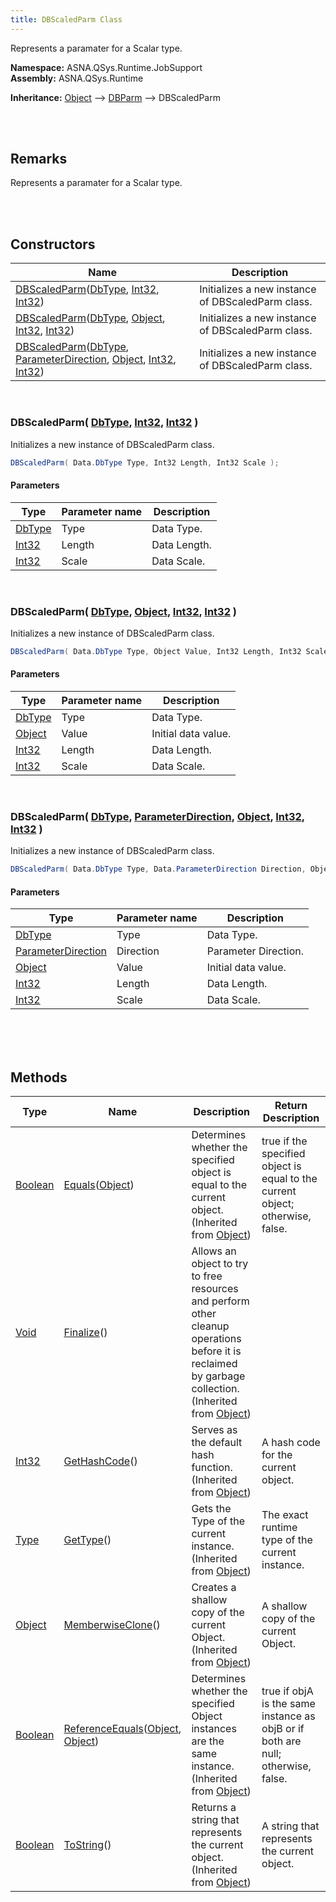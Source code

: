 ```yaml
---
title: DBScaledParm Class
---
```


Represents a paramater for a Scalar type.

**Namespace:** ASNA.QSys.Runtime.JobSupport <br/>
**Assembly:** ASNA.QSys.Runtime

**Inheritance:** [Object](https://docs.microsoft.com/en-us/dotnet/api/system.object) --> [DBParm](/reference/asna-qsys-runtime/asnaq-sys-runtime-job-support/classes/db-parm.html) --> DBScaledParm

<br>
<br>

## Remarks

Represents a paramater for a Scalar type.

[//]: # ($$TODO: Complete the Remarks section.)

<br>
<br>

## Constructors

| Name |  Description 
| --- | --- 
| [DBScaledParm](#dbscaledparmdbtype-int32-int32)([DbType](https://docs.microsoft.com/en-us/dotnet/api/system.data.dbtype), [Int32](https://docs.microsoft.com/en-us/dotnet/api/system.int32), [Int32](https://docs.microsoft.com/en-us/dotnet/api/system.int32)) | Initializes a new instance of DBScaledParm class. 
| [DBScaledParm](#dbscaledparmdbtype-object-int32-int32)([DbType](https://docs.microsoft.com/en-us/dotnet/api/system.data.dbtype), [Object](https://docs.microsoft.com/en-us/dotnet/api/system.object), [Int32](https://docs.microsoft.com/en-us/dotnet/api/system.int32), [Int32](https://docs.microsoft.com/en-us/dotnet/api/system.int32)) | Initializes a new instance of DBScaledParm class. 
| [DBScaledParm](#dbscaledparmdbtype-parameterdirection-object-int32-int32)([DbType](https://docs.microsoft.com/en-us/dotnet/api/system.data.dbtype), [ParameterDirection](https://docs.microsoft.com/en-us/dotnet/api/system.data.parameterdirection), [Object](https://docs.microsoft.com/en-us/dotnet/api/system.object), [Int32](https://docs.microsoft.com/en-us/dotnet/api/system.int32), [Int32](https://docs.microsoft.com/en-us/dotnet/api/system.int32)) | Initializes a new instance of DBScaledParm class. 

<br>

### DBScaledParm( [DbType](https://docs.microsoft.com/en-us/dotnet/api/system.data.dbtype), [Int32](https://docs.microsoft.com/en-us/dotnet/api/system.int32), [Int32](https://docs.microsoft.com/en-us/dotnet/api/system.int32) )

Initializes a new instance of DBScaledParm class.

```cs
DBScaledParm( Data.DbType Type, Int32 Length, Int32 Scale );
```

#### Parameters

| Type | Parameter name | Description
| --- | --- | ---
| [DbType](https://docs.microsoft.com/en-us/dotnet/api/system.data.dbtype) | Type | Data Type. 
| [Int32](https://docs.microsoft.com/en-us/dotnet/api/system.int32) | Length | Data Length. 
| [Int32](https://docs.microsoft.com/en-us/dotnet/api/system.int32) | Scale | Data Scale. 

<br>

### DBScaledParm( [DbType](https://docs.microsoft.com/en-us/dotnet/api/system.data.dbtype), [Object](https://docs.microsoft.com/en-us/dotnet/api/system.object), [Int32](https://docs.microsoft.com/en-us/dotnet/api/system.int32), [Int32](https://docs.microsoft.com/en-us/dotnet/api/system.int32) )

Initializes a new instance of DBScaledParm class.

```cs
DBScaledParm( Data.DbType Type, Object Value, Int32 Length, Int32 Scale );
```

#### Parameters

| Type | Parameter name | Description
| --- | --- | ---
| [DbType](https://docs.microsoft.com/en-us/dotnet/api/system.data.dbtype) | Type | Data Type. 
| [Object](https://docs.microsoft.com/en-us/dotnet/api/system.object) | Value | Initial data value. 
| [Int32](https://docs.microsoft.com/en-us/dotnet/api/system.int32) | Length | Data Length. 
| [Int32](https://docs.microsoft.com/en-us/dotnet/api/system.int32) | Scale | Data Scale. 

<br>

### DBScaledParm( [DbType](https://docs.microsoft.com/en-us/dotnet/api/system.data.dbtype), [ParameterDirection](https://docs.microsoft.com/en-us/dotnet/api/system.data.parameterdirection), [Object](https://docs.microsoft.com/en-us/dotnet/api/system.object), [Int32](https://docs.microsoft.com/en-us/dotnet/api/system.int32), [Int32](https://docs.microsoft.com/en-us/dotnet/api/system.int32) )

Initializes a new instance of DBScaledParm class.

```cs
DBScaledParm( Data.DbType Type, Data.ParameterDirection Direction, Object Value, Int32 Length, Int32 Scale );
```

#### Parameters

| Type | Parameter name | Description
| --- | --- | ---
| [DbType](https://docs.microsoft.com/en-us/dotnet/api/system.data.dbtype) | Type | Data Type. 
| [ParameterDirection](https://docs.microsoft.com/en-us/dotnet/api/system.data.parameterdirection) | Direction | Parameter Direction. 
| [Object](https://docs.microsoft.com/en-us/dotnet/api/system.object) | Value | Initial data value. 
| [Int32](https://docs.microsoft.com/en-us/dotnet/api/system.int32) | Length | Data Length. 
| [Int32](https://docs.microsoft.com/en-us/dotnet/api/system.int32) | Scale | Data Scale. 

<br>


<br>
<br>

## Methods

| Type | Name | Description | Return Description 
| --- | --- | --- | --- 
| [Boolean](https://docs.microsoft.com/en-us/dotnet/api/system.boolean) | [Equals](https://docs.microsoft.com/en-us/dotnet/api/system.object.equals)([Object](https://docs.microsoft.com/en-us/dotnet/api/system.object)) | Determines whether the specified object is equal to the current object.<br>(Inherited from [Object](https://docs.microsoft.com/en-us/dotnet/api/system.object)) | true if the specified object is equal to the current object; otherwise, false.
| [Void](https://docs.microsoft.com/en-us/dotnet/api/system.void) | [Finalize](https://docs.microsoft.com/en-us/dotnet/api/system.object.finalize)() | Allows an object to try to free resources and perform other cleanup operations before it is reclaimed by garbage collection.<br>(Inherited from [Object](https://docs.microsoft.com/en-us/dotnet/api/system.object)) | 
| [Int32](https://docs.microsoft.com/en-us/dotnet/api/system.int32) | [GetHashCode](https://docs.microsoft.com/en-us/dotnet/api/system.object.gethashcode)() | Serves as the default hash function.<br>(Inherited from [Object](https://docs.microsoft.com/en-us/dotnet/api/system.object)) | A hash code for the current object.
| [Type](https://docs.microsoft.com/en-us/dotnet/api/system.type) | [GetType](https://docs.microsoft.com/en-us/dotnet/api/system.object.gettype)() | Gets the Type of the current instance.<br>(Inherited from [Object](https://docs.microsoft.com/en-us/dotnet/api/system.object)) | The exact runtime type of the current instance.
| [Object](https://docs.microsoft.com/en-us/dotnet/api/system.object) | [MemberwiseClone](https://docs.microsoft.com/en-us/dotnet/api/system.object.memberwiseclone)() | Creates a shallow copy of the current Object.<br>(Inherited from [Object](https://docs.microsoft.com/en-us/dotnet/api/system.object)) | A shallow copy of the current Object.
| [Boolean](https://docs.microsoft.com/en-us/dotnet/api/system.boolean) | [ReferenceEquals](https://docs.microsoft.com/en-us/dotnet/api/system.object.referenceequals)([Object](https://docs.microsoft.com/en-us/dotnet/api/system.object), [Object](https://docs.microsoft.com/en-us/dotnet/api/system.object)) | Determines whether the specified Object instances are the same instance.<br>(Inherited from [Object](https://docs.microsoft.com/en-us/dotnet/api/system.object)) | true if objA is the same instance as objB or if both are null; otherwise, false.
| [Boolean](https://docs.microsoft.com/en-us/dotnet/api/system.boolean) | [ToString](https://docs.microsoft.com/en-us/dotnet/api/system.object.tostring)() | Returns a string that represents the current object.<br>(Inherited from [Object](https://docs.microsoft.com/en-us/dotnet/api/system.object)) | A string that represents the current object.

<br>
<br>

